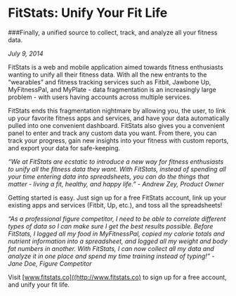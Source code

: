 # FitStats: Unify Your Fit Life
###Finally, a unified source to collect, track, and analyze all your fitness data.

*July 9, 2014*

FitStats is a web and mobile application aimed towards fitness enthusiasts wanting to unify all their fitness data. With all the new entrants to the “wearables” and fitness tracking services such as Fitbit, Jawbone Up, MyFitnessPal, and MyPlate - data fragmentation is an increasingly large problem - with users having accounts across multiple services.

FitStats ends this fragmentation nightmare by allowing you, the user, to link up your favorite fitness apps and services, and have your data automatically pulled into one convenient dashboard. FitStats also gives you a convenient panel to enter and track any custom data you want. From there, you can track your progress, gain new insights into your fitness with custom reports, and export your data for safe-keeping.

*“We at FitStats are ecstatic to introduce a new way for fitness enthusiasts to unify all the fitness data they want. With FitStats, instead of spending all your time entering data into spreadsheets,  you can do the things that matter - living a fit, healthy, and happy life.” - Andrew Zey, Product Owner*

Getting started is easy. Just sign up for a free FitStats account, link up your existing apps and services (Fitbit, Up, etc.), and toss all the spreadsheets!

*“As a professional figure competitor, I need to be able to correlate different types of data so I can make sure I get the best results possible. Before FitStats, I logged all my food in MyFitnessPal, copied my calorie totals and nutrient information into a spreadsheet, and logged all my weight and body fat numbers in another. With FitStats, I can now collect all my data and analyze it in one place and spend my time training instead of typing!” - Jane Doe, Figure Competitor*

Visit [www.fitstats.co]((http://www.fitstats.co) to sign up for a free account, and unify your fit life.
